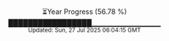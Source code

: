 <p align="center">
⏳Year Progress (56.78 %)<br>
█████████████████▁▁▁▁▁▁▁▁▁▁▁▁▁ <br>
<sub>Updated: Sun, 27 Jul 2025 06:04:15 GMT</sub>
</p>

